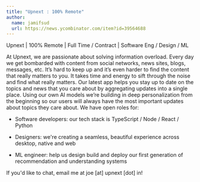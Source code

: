 ```yaml
---
title: "Upnext : 100% Remote"
author:
  name: jamifsud
  url: https://news.ycombinator.com/item?id=39564688
---
```

Upnext | 100% Remote | Full Time &#x2F; Contract | Software Eng &#x2F; Design &#x2F; ML

At Upnext, we are passionate about solving information overload. Every day we get bombarded with content from social networks, news sites, blogs, messages, etc. It’s hard to keep up and it’s even harder to find the content that really matters to you. It takes time and energy to sift through the noise and find what really matters.  Our latest app helps you stay up to date on the topics and news that you care about by aggregating updates into a single place. Using our own AI models we’re building in deep personalization from the beginning so our users will always have the most important updates about topics they care about. We have open roles for:

- Software developers: our tech stack is TypeScript &#x2F; Node &#x2F; React &#x2F; Python

- Designers: we&#x27;re creating a seamless, beautiful experience across desktop, native and web

- ML engineer: help us design build and deploy our first generation of recommendation and understanding systems

If you&#x27;d like to chat, email me at joe [at] upnext [dot] in!
